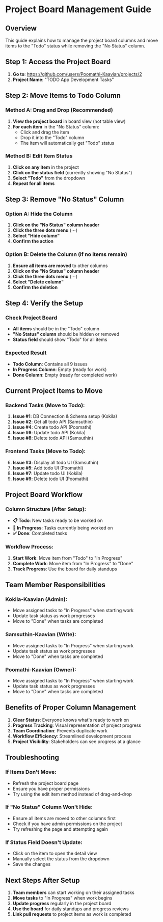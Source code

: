 # Project Board Management Guide

## Overview
This guide explains how to manage the project board columns and move items to the "Todo" status while removing the "No Status" column.

## Step 1: Access the Project Board
1. **Go to**: https://github.com/users/Poomathi-Kaavian/projects/2
2. **Project Name**: "TODO App Development Tasks"

## Step 2: Move Items to Todo Column

### Method A: Drag and Drop (Recommended)
1. **View the project board** in board view (not table view)
2. **For each item** in the "No Status" column:
   - Click and drag the item
   - Drop it into the "Todo" column
   - The item will automatically get "Todo" status

### Method B: Edit Item Status
1. **Click on any item** in the project
2. **Click on the status field** (currently showing "No Status")
3. **Select "Todo"** from the dropdown
4. **Repeat for all items**

## Step 3: Remove "No Status" Column

### Option A: Hide the Column
1. **Click on the "No Status" column header**
2. **Click the three dots menu** (⋯)
3. **Select "Hide column"**
4. **Confirm the action**

### Option B: Delete the Column (if no items remain)
1. **Ensure all items are moved** to other columns
2. **Click on the "No Status" column header**
3. **Click the three dots menu** (⋯)
4. **Select "Delete column"**
5. **Confirm the deletion**

## Step 4: Verify the Setup

### Check Project Board
- **All items** should be in the "Todo" column
- **"No Status" column** should be hidden or removed
- **Status field** should show "Todo" for all items

### Expected Result
- **Todo Column**: Contains all 9 issues
- **In Progress Column**: Empty (ready for work)
- **Done Column**: Empty (ready for completed work)

## Current Project Items to Move

### Backend Tasks (Move to Todo):
1. **Issue #1**: DB Connection & Schema setup (Kokila)
2. **Issue #2**: Get all todo API (Samsuthin)
3. **Issue #4**: Create todo API (Poomathi)
4. **Issue #6**: Update todo API (Kokila)
5. **Issue #8**: Delete todo API (Samsuthin)

### Frontend Tasks (Move to Todo):
6. **Issue #3**: Display all todo UI (Samsuthin)
7. **Issue #5**: Add todo UI (Poomathi)
8. **Issue #7**: Update todo UI (Kokila)
9. **Issue #9**: Delete todo UI (Poomathi)

## Project Board Workflow

### Column Structure (After Setup):
- **📋 Todo**: New tasks ready to be worked on
- **🔄 In Progress**: Tasks currently being worked on
- **✅ Done**: Completed tasks

### Workflow Process:
1. **Start Work**: Move item from "Todo" to "In Progress"
2. **Complete Work**: Move item from "In Progress" to "Done"
3. **Track Progress**: Use the board for daily standups

## Team Member Responsibilities

### Kokila-Kaavian (Admin):
- Move assigned tasks to "In Progress" when starting work
- Update task status as work progresses
- Move to "Done" when tasks are completed

### Samsuthin-Kaavian (Write):
- Move assigned tasks to "In Progress" when starting work
- Update task status as work progresses
- Move to "Done" when tasks are completed

### Poomathi-Kaavian (Owner):
- Move assigned tasks to "In Progress" when starting work
- Update task status as work progresses
- Move to "Done" when tasks are completed

## Benefits of Proper Column Management

1. **Clear Status**: Everyone knows what's ready to work on
2. **Progress Tracking**: Visual representation of project progress
3. **Team Coordination**: Prevents duplicate work
4. **Workflow Efficiency**: Streamlined development process
5. **Project Visibility**: Stakeholders can see progress at a glance

## Troubleshooting

### If Items Don't Move:
- Refresh the project board page
- Ensure you have proper permissions
- Try using the edit item method instead of drag-and-drop

### If "No Status" Column Won't Hide:
- Ensure all items are moved to other columns first
- Check if you have admin permissions on the project
- Try refreshing the page and attempting again

### If Status Field Doesn't Update:
- Click on the item to open the detail view
- Manually select the status from the dropdown
- Save the changes

## Next Steps After Setup

1. **Team members** can start working on their assigned tasks
2. **Move tasks** to "In Progress" when work begins
3. **Update progress** regularly in the project board
4. **Use the board** for daily standups and progress reviews
5. **Link pull requests** to project items as work is completed
